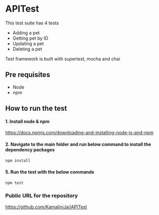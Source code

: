 # APITest

This test suite has 4 tests

- Adding a pet
- Getting pet by ID
- Updating a pet
- Deleting a pet

Test framework is built with supertest, mocha and chai


## Pre requisites
- Node
- npm

## How to run the test

#### 1. Install node & npm
https://docs.npmjs.com/downloading-and-installing-node-js-and-npm

#### 2. Navigate to the main folder and run below command to install the dependency packages
```sh
npm install
```
#### 5. Run the test with the below commands
```sh
npm test
```

### Public URL for the repository
https://github.com/KamaliniJai/APITest